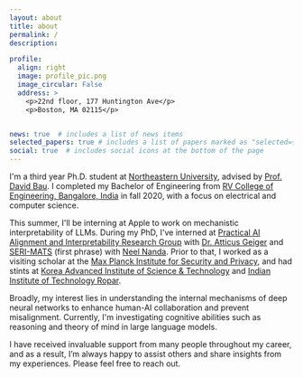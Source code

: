 ```yaml
---
layout: about
title: about
permalink: /
description: 

profile:
  align: right
  image: profile_pic.png
  image_circular: False
  address: >
    <p>22nd floor, 177 Huntington Ave</p>
    <p>Boston, MA 02115</p>


news: true  # includes a list of news items
selected_papers: true # includes a list of papers marked as "selected={true}"
social: true  # includes social icons at the bottom of the page
---
```


I'm a third year Ph.D. student at [Northeastern University](https://www.northeastern.edu/), advised by [Prof. David Bau](https://baulab.info/). I completed my Bachelor of Engineering from [RV College of Engineering, Bangalore, India](https://rvce.edu.in/) in fall 2020, with a focus on electrical and computer science.

This summer, I'll be interning at Apple to work on mechanistic interpretability of LLMs. During my PhD, I've interned at [Practical AI Alignment and Interpretability Research Group](https://prair.group/) with [Dr. Atticus Geiger](https://atticusg.github.io/) and [SERI-MATS](https://www.matsprogram.org) (first phrase) with [Neel Nanda](https://www.neelnanda.io/about). Prior to that, I worked as a visiting scholar at the [Max Planck Institute for Security and Privacy](https://asiabiega.github.io/), and had stints at [Korea Advanced Institute of Science & Technology](https://www.kixlab.org/) and [Indian Institute of Technology Ropar](https://cse.iitrpr.ac.in/).

Broadly, my interest lies in understanding the internal mechanisms of deep neural networks to enhance human-AI collaboration and prevent misalignment. Currently, I'm investigating cognitive abilities such as reasoning and theory of mind in large language models.

I have received invaluable support from many people throughout my career, and as a result, I’m always happy to assist others and share insights from my experiences. Please feel free to reach out.